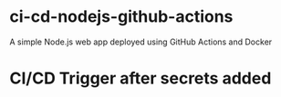 # ci-cd-nodejs-github-actions
A simple Node.js web app deployed using GitHub Actions and Docker
# CI/CD Trigger after secrets added
<!-- Triggering CI/CD -->
